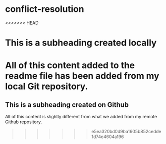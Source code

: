 # conflict-resolution

<<<<<<< HEAD
# This is a subheading created locally

All of this content added to the readme file has been added from my local Git repository.
=======
## This is a subheading created on Github

All of this content is slightly different from what we added from my remote Github repository.
>>>>>>> e5ea320bd0d9ba1605b852cedde1d74e4604a196
